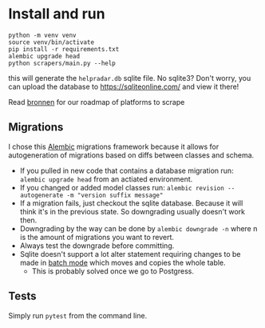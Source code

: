 # Install and run
```
python -m venv venv
source venv/bin/activate
pip install -r requirements.txt
alembic upgrade head
python scrapers/main.py --help
```

this will generate the `helpradar.db` sqlite file. No sqlite3? Don't worry, you can upload the database to https://sqliteonline.com/ and view it there!

Read [bronnen](bronnen.md) for our roadmap of platforms to scrape

## Migrations
I chose this [Alembic](https://alembic.sqlalchemy.org/en/latest/) migrations framework because it allows for autogeneration of migrations 
based on diffs between classes and schema.

* If you pulled in new code that contains a database migration run: ```alembic upgrade head``` from an actiated environment.
* If you changed or added model classes run: ```alembic revision --autogenerate -m "version suffix message"```
* If a migration fails, just checkout the sqlite database. Because it will think it's in the previous state. 
So downgrading usually doesn't work then.
* Downgrading by the way can be done by ```alembic downgrade -n``` where n is the amount of migrations you want to revert.
* Always test the downgrade before committing.
* Sqlite doesn't support a lot alter statement requiring changes to be made in 
[batch mode](https://alembic.sqlalchemy.org/en/latest/batch.html?highlight=batch%20mode) which moves and copies the whole table.
  * This is probably solved once we go to Postgress.

## Tests
Simply run ```pytest``` from the command line.

